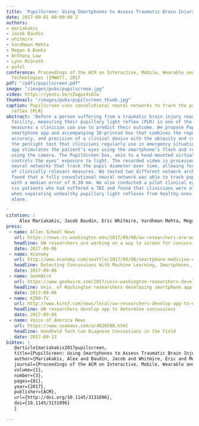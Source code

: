 ```yaml
---
title: 'PupilScreen: Using Smartphones to Assess Traumatic Brain Injury'
date: 2017-09-01 00:00:00 Z
authors:
- mariakakis
- Jacob Baudin
- whitmire
- Vardhman Mehta
- Megan A Banks
- Anthony Law
- Lynn McGrath
- patel
conference: Proceedings of the ACM on Interactive, Mobile, Wearable and Ubiquitous
  Technologies (IMWUT), 2017
pdf: "/pdfs/pupilscreen.pdf"
image: "/images/pubs/pupilscreen.jpg"
video: https://youtu.be/sZwgpz4s8Jw
thumbnail: "/images/pubs/pupilscreen_thumb.jpg"
caption: PupilScreen uses convolutional neural networks to track the pupillary light
  reflex (PLR)
abstract: 'Before a person suffering from a traumatic brain injury reaches a medical
  facility, measuring their pupillary light reflex (PLR) is one of the few quantitative
  measures a clinician can use to predict their outcome. We propose PupilScreen, a
  smartphone app and accompanying 3D-printed box that combines the repeatability,
  accuracy, and precision of a clinical device with the ubiquity and convenience of
  the penlight test that clinicians regularly use in emergency situations. The PupilScreen
  app stimulates the patient’s eyes using the smartphone’s flash and records the response
  using the camera. The PupilScreen box, akin to a head-mounted virtual reality display,
  controls the eyes’ exposure to light. The recorded video is processed using convolutional
  neural networks that track the pupil diameter over time, allowing for the derivation
  of clinically relevant measures. We tested two different network architectures and
  found that a fully convolutional neural network was able to track pupil diameter
  with a median error of 0.30 mm. We also conducted a pilot clinical evaluation with
  six patients who had suffered a TBI and found that clinicians were almost perfect
  when separating unhealthy pupillary light reflexes from healthy ones using PupilScreen
  alone.

'
citation: |
     Alex Mariakakis, Jacob Baudin, Eric Whitmire, Vardhman Mehta, Megan A. Banks, Anthony Law, Lynn McGrath, and Shwetak N. Patel. (2017). PupilScreen: Using Smartphones to Assess Traumatic Brain Injury. Proceedings of the ACM on Interactive, Mobile, Wearable and Ubiquitous Technologies, 1(3), 81. DOI: https://doi.org/10.1145/3131896
press:
 - name: Allen School News
   url: https://news.cs.washington.edu/2017/09/06/uw-researchers-are-working-on-a-way-to-screen-for-concussion-using-a-smartphone/
   headline: UW researchers are working on a way to screen for concussion using a smartphone
   date: 2017-09-06
 - name: Xconomy
   url: http://www.xconomy.com/seattle/2017/09/06/smartphone-medicine-uw-researchers-detect-concussions-with-an-app/#
   headline: Detecting Concussions With Machine Learning, Smartphones, and a Startup
   date: 2017-09-06
 - name: GeekWire
   url: https://www.geekwire.com/2017/univ-washington-researchers-developing-smartphone-app-can-detect-concussions/
   headline: Univ. of Washington researchers developing smartphone app that can detect concussions
   date: 2017-09-06
 - name: KIRO-TV
   url: http://www.kiro7.com/news/local/uw-researchers-develop-app-to-determine-concussions/605567500
   headline: UW researchers develop app to determine concussions
   date: 2017-09-06
 - name: Voice of America News
   url: https://www.voanews.com/a/4026588.html
   headline: Handheld Tech Can Diagnose Concussions in the Field
   date: 2017-09-13
bibtex: |
   @article{mariakakis2017pupilscreen,
   title={PupilScreen: Using Smartphones to Assess Traumatic Brain Injury},
   author={Mariakakis, Alex and Baudin, Jacob and Whitmire, Eric and Mehta, Vardhman and Banks, Megan A and Law, Anthony and McGrath, Lynn and Patel, Shwetak N},
   journal={Proceedings of the ACM on Interactive, Mobile, Wearable and Ubiquitous Technologies},
   volume={1},
   number={3},
   pages={81},
   year={2017},
   publisher={ACM},
   url={http://doi.org/10.1145/3131896},
   doi={10.1145/3131896}
   }

---
```

